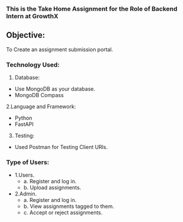 ### This is the Take Home Assignment for the Role of Backend Intern at GrowthX

## Objective:
To Create an assignment submission portal.

### Technology Used:
1. Database:
  - Use MongoDB as your database.
  - MongoDB Compass

2.Language and Framework:
  - Python
  - FastAPI

3. Testing:
  - Used Postman for Testing Client URls.

### Type of Users:
   - 1.Users.
      - a. Register and log in.
      - b. Upload assignments.
   - 2.Admin.
      - a. Register and log in.
      - b. View assignments tagged to them.
      - c. Accept or reject assignments.
